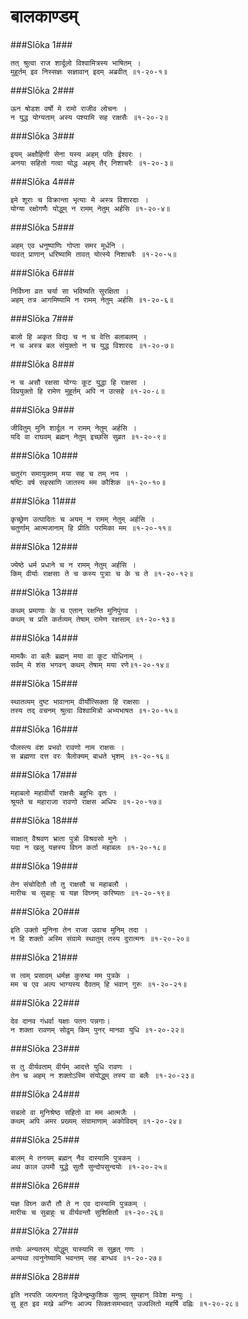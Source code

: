 बालकाण्डम्
===============================


###Slōka 1###


    तत् श्रुत्वा राज शार्दूलो विश्वामित्रस्य भाषितम् ।
    मुहूर्तम् इव निस्सज्ञः सज्ञावान् इदम् अब्रवीत् ॥१-२०-१॥


###Slōka 2###


    ऊन षोडश वर्षो मे रामो राजीव लोचनः ।
    न युद्ध योग्यताम् अस्य पश्यामि सह राक्षसैः ॥१-२०-२॥


###Slōka 3###


    इयम् अक्षौहिणी सेना यस्य अहम् पतिः ईश्वरः ।
    अनया सहितो गत्वा योद्ध अहम् तैर् निशाचरैः ॥१-२०-३॥


###Slōka 4###


    इमे शूराः च विक्रान्ता भृत्याः मे अस्त्र विशारदाः ।
    योग्या रक्षोगणैः योद्धुम् न रामम् नेतुम् अर्हसि ॥१-२०-४॥


###Slōka 5###


    अहम् एव धनुष्पाणिः गोप्ता समर मूर्धनि ।
    यावत् प्राणान् धरिष्यामि तावत् योत्स्ये निशाचरैः ॥१-२०-५॥


###Slōka 6###


    निर्विघ्ना व्रत चर्या सा भविष्यति सुरक्षिता ।
    अहम् तत्र आगमिष्यामि न रामम् नेतुम् अर्हसि ॥१-२०-६॥


###Slōka 7###


    बालो हि अकृत विद्यः च न च वेत्ति बलाबलम् ।
    न च अस्त्र बल संयुक्तो न च युद्ध विशारदः ॥१-२०-७॥


###Slōka 8###


    न च असौ रक्षसा योग्यः कूट युद्धा हि राक्षसा ।
    विप्रयुक्तो हि रामेण मुहूर्तम् अपि न उत्सहे ॥१-२०-८॥


###Slōka 9###


    जीवितुम् मुनि शार्दूल न रामम् नेतुम् अर्हसि ।
    यदि वा राघवम् ब्रह्मन् नेतुम् इच्छसि सुव्रत ॥१-२०-९॥


###Slōka 10###


    चतुरंग समायुक्तम् मया सह च तम् नय ।
    षष्टिः वर्ष सहस्राणि जातस्य मम कौशिक ॥१-२०-१०॥


###Slōka 11###


    कृच्छ्रेण उत्पादितः च अयम् न रामम् नेतुम् अर्हसि ।
    चतुर्णाम् आत्मजानाम् हि प्रीतिः परमिका मम ॥१-२०-११॥


###Slōka 12###


    ज्येष्ठे धर्म प्रधाने च न रामम् नेतुम् अर्हसि ।
    किम् वीर्याः राक्षसाः ते च कस्य पुत्राः च के च ते ॥१-२०-१२॥


###Slōka 13###


    कथम् प्रमाणाः के च एतान् रक्षन्ति मुनिपुंगव ।
    कथम् च प्रति कर्तव्यम् तेषाम् रामेण रक्षसाम् ॥१-२०-१३॥


###Slōka 14###


    मामकैः वा बलैः ब्रह्मन् मया वा कूट योधिनाम् ।
    सर्वम् मे शंस भगवन् कथम् तेषाम् मया रणे॥१-२०-१४॥


###Slōka 15###


    स्थातव्यम् दुष्ट भावानाम् वीर्योत्सिक्ता हि राक्षसाः ।
    तस्य तद् वचनम् श्रुत्वा विश्वामित्रो अभ्यभाषत ॥१-२०-१५॥


###Slōka 16###


    पौलस्त्य वंश प्रभवो रावणो नाम राक्षसः ।
    स ब्रह्मणा दत्त वरः त्रैलोक्यम् बाधते भृशम् ॥१-२०-१६॥


###Slōka 17###


    महाबलो महावीर्यो राक्षसैः बहुभिः वृतः ।
    श्रूयते च महाराजा रावणो राक्षस अधिपः ॥१-२०-१७॥


###Slōka 18###


    साक्षात् वैश्रवण भ्राता पुत्रो विश्रवसो मुनेः ।
    यदा न खलु यज्ञस्य विघ्न कर्ता महाबलः ॥१-२०-१८॥


###Slōka 19###


    तेन संचोदितौ तौ तु राक्षसौ च महाबलौ ।
    मारीचः च सुबाहुः च यज्ञ विघ्नम् करिष्यतः ॥१-२०-१९॥


###Slōka 20###


    इति उक्तो मुनिना तेन राजा उवाच मुनिम् तदा ।
    न हि शक्तो अस्मि संग्रामे स्थातुम् तस्य दुरात्मनः ॥१-२०-२०॥


###Slōka 21###


    स त्वम् प्रसादम् धर्मज्ञ कुरुष्व मम पुत्रके ।
    मम च एव अल्प भाग्यस्य दैवतम् हि भवान् गुरुः ॥१-२०-२१॥


###Slōka 22###


    देव दानव गंधर्वा यक्षाः पतग पन्नगाः।
    न शक्ता रावणम् सोढुम् किम् पुनर् मानवा युधि ॥१-२०-२२॥


###Slōka 23###


    स तु वीर्यवताम् वीर्यम् आदत्ते युधि रावणः ।
    तेन च अहम् न शक्तोऽस्मि संयोद्धुम् तस्य वा बलैः ॥१-२०-२३॥


###Slōka 24###


    सबलो वा मुनिश्रेष्ठ सहितो वा मम आत्मजैः ।
    कथम् अपि अमर प्रख्यम् संग्रामाणाम् अकोविदम् ॥१-२०-२४॥


###Slōka 25###


    बालम् मे तनयम् ब्रह्मन् नैव दास्यामि पुत्रकम् ।
    अथ काल उपमौ युद्धे सुतौ सुन्दोपसुन्दयोः ॥१-२०-२५॥


###Slōka 26###


    यज्ञ विघ्न करौ तौ ते न एव दास्यामि पुत्रकम् ।
    मारीचः च सुबाहुः च वीर्यवन्तौ सुशिक्षितौ ॥१-२०-२६॥


###Slōka 27###


    तयोः अन्यतरम् योद्धुम् यास्यामि स सुहृत् गणः ।
    अन्यथा त्वनुनेष्यामि भवन्तम् सह बान्धव ॥१-२०-२७॥


###Slōka 28###


    इति नरपति जल्पनात् द्विजेन्द्रम्कुशिक सुतम् सुमहान् विवेश मन्युः ।
    सु हुत इव मखे अग्निः आज्य सिक्तःसमभवत् उज्वलितो महर्षि वह्निः ॥१-२०-२८॥


